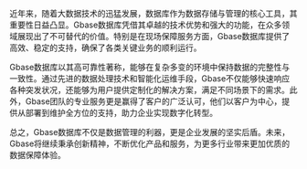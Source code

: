 近年来，随着大数据技术的迅猛发展，数据库作为数据存储与管理的核心工具，其重要性日益凸显。Gbase数据库凭借其卓越的技术优势和强大的功能，在众多领域展现出了不可替代的价值。特别是在现场保障服务方面，Gbase数据库提供了高效、稳定的支持，确保了各类关键业务的顺利运行。

Gbase数据库以其高可靠性著称，能够在复杂多变的环境中保持数据的完整性与一致性。通过先进的数据处理技术和智能化运维手段，Gbase不仅能够快速响应各种突发状况，还能够为用户提供定制化的解决方案，满足不同场景下的需求。此外，Gbase团队的专业服务更是赢得了客户的广泛认可，他们以客户为中心，提供从部署到维护全方位的支持，助力企业实现数字化转型。

总之，Gbase数据库不仅是数据管理的利器，更是企业发展的坚实后盾。未来，Gbase将继续秉承创新精神，不断优化产品和服务，为更多行业带来更加优质的数据保障体验。